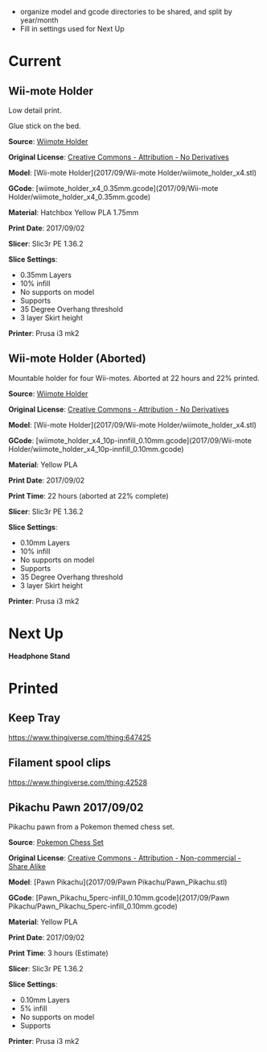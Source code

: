 - organize model and gcode directories to be shared, and split by year/month
- Fill in settings used for Next Up

# Current

## Wii-mote Holder

Low detail print.

Glue stick on the bed.

**Source**: [Wiimote Holder](https://www.thingiverse.com/thing:472498)

**Original License**: [Creative Commons - Attribution - No Derivatives](http://creativecommons.org/licenses/by-nd/3.0/)

**Model**: [Wii-mote Holder](2017/09/Wii-mote Holder/wiimote_holder_x4.stl)

**GCode**: [wiimote_holder_x4_0.35mm.gcode](2017/09/Wii-mote Holder/wiimote_holder_x4_0.35mm.gcode)

**Material**: Hatchbox Yellow PLA 1.75mm

**Print Date**: 2017/09/02

**Slicer**: Slic3r PE 1.36.2

**Slice Settings**:

 - 0.35mm Layers
 - 10% infill
 - No supports on model
 - Supports
 - 35 Degree Overhang threshold 
 - 3 layer Skirt height 

**Printer**: Prusa i3 mk2

## Wii-mote Holder (Aborted)

Mountable holder for four Wii-motes. Aborted at 22 hours and 22% printed.

**Source**: [Wiimote Holder](https://www.thingiverse.com/thing:472498)

**Original License**: [Creative Commons - Attribution - No Derivatives](http://creativecommons.org/licenses/by-nd/3.0/)

**Model**: [Wii-mote Holder](2017/09/Wii-mote Holder/wiimote_holder_x4.stl)

**GCode**: [wiimote_holder_x4_10p-innfill_0.10mm.gcode](2017/09/Wii-mote Holder/wiimote_holder_x4_10p-innfill_0.10mm.gcode)

**Material**: Yellow PLA

**Print Date**: 2017/09/02

**Print Time**: 22 hours (aborted at 22% complete)

**Slicer**: Slic3r PE 1.36.2

**Slice Settings**:

 - 0.10mm Layers
 - 10% infill
 - No supports on model
 - Supports
 - 35 Degree Overhang threshold 
 - 3 layer Skirt height 

**Printer**: Prusa i3 mk2

# Next Up

**Headphone Stand**

# Printed

## Keep Tray

https://www.thingiverse.com/thing:647425

## Filament spool clips

https://www.thingiverse.com/thing:42528

## Pikachu Pawn 2017/09/02

Pikachu pawn from a Pokemon themed chess set.

**Source**: [Pokemon Chess Set](https://www.thingiverse.com/thing:2369887)

**Original License**: [Creative Commons - Attribution - Non-commercial - Share Alike](http://creativecommons.org/licenses/by-nc-sa/3.0/)

**Model**: [Pawn Pikachu](2017/09/Pawn Pikachu/Pawn_Pikachu.stl)

**GCode**: [Pawn_Pikachu_5perc-infill_0.10mm.gcode](2017/09/Pawn Pikachu/Pawn_Pikachu_5perc-infill_0.10mm.gcode)

**Material**: Yellow PLA

**Print Date**: 2017/09/02

**Print Time**: 3 hours (Estimate) 

**Slicer**: Slic3r PE 1.36.2

**Slice Settings**:

 - 0.10mm Layers
 - 5% infill
 - No supports on model
 - Supports

**Printer**: Prusa i3 mk2
